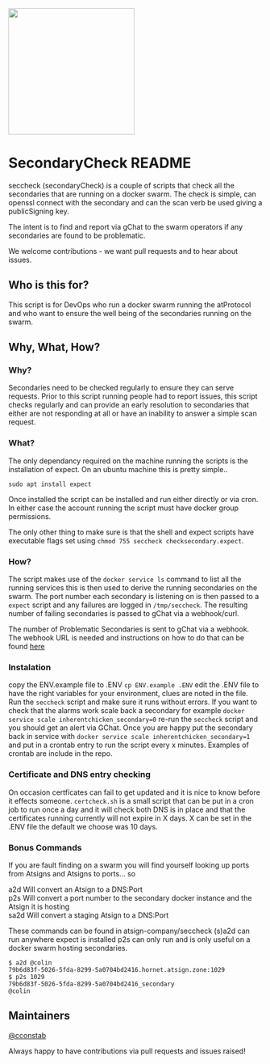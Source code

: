 <img width=250px src="https://atsign.dev/assets/img/@platform_logo_grey.svg?sanitize=true">

# SecondaryCheck README

seccheck (secondaryCheck) is a couple of scripts that check all the 
secondaries that are running on a docker swarm. The check is simple, can
openssl connect with the secondary and can the scan verb be used giving a
publicSigning key.

The intent is to find and report via gChat to the swarm operators if any
secondaries are found to be problematic.

We welcome contributions - we want pull requests and to hear about issues.

## Who is this for?

This script is for DevOps who run a docker swarm running the atProtocol and
who want to ensure the well being of the secondaries running on the swarm.

## Why, What, How?

### Why?

Secondaries need to be checked regularly to ensure they can serve requests.
Prior to this script running people had to report issues, this script checks
regularly and can provide an early resolution to secondaries that either are
not responding at all or have an inability to answer a simple scan request.

### What?

The only dependancy required on the machine running the scripts is the
installation of expect. On an ubuntu machine this is pretty simple..

```sudo apt install expect```

Once installed the script can be installed and run either directly or via
cron. In either case the account running the script must have docker group
permissions.

The only other thing to make sure is that the shell and expect scripts have
executable flags set using `chmod 755 seccheck checksecondary.expect`.

### How?

The script makes use of the `docker service ls` command to list all the
running services this is then used to derive the running secondaries on the
swarm. The port number each secondary is listening on is then passed to a
`expect` script and any failures are logged in `/tmp/seccheck`. The resulting
number of failing secondaries is passed to gChat via a webhook/curl.

The number of Problematic Secondaries is sent to gChat via a webhook. The
webhook URL is needed and instructions on how to do that can be found
[here](https://developers.google.com/chat/how-tos/webhooks)

### Instalation
copy the ENV.example file to .ENV `cp ENV.example .ENV` edit the .ENV file
to have the right variables for your environment, clues are noted in the file.
Run the `seccheck` script and make sure it runs without errors. If you want
to check that the alarms work scale back a secondary for example
`docker service scale inherentchicken_secondary=0` re-run the `seccheck`
script and you should get an alert via GChat. Once you are happy put the
secondary back in service with
`docker service scale inherentchicken_secondary=1` and put in a crontab entry
to run the script every x minutes. Examples of crontab are include in the repo.

### Certificate and DNS entry checking
On occasion certficates can fail to get updated and it is nice to know before it effects someone. 
`certcheck.sh`
 is a small script that can be put in a cron job to run once a day and it will check both DNS is in place and that the certificates running currently will not expire in X days. X can be set in the .ENV file the default we choose was 10 days.

### Bonus Commands

If you are fault finding on a swarm you will find yourself looking up ports
from Atsigns and Atsigns to ports... so

a2d <Atsign>    Will convert an Atsign to a DNS:Port  
p2s <port>      Will convert a port number to the secondary docker instance
and the Atsign it is hosting  
sa2d <Atsign>    Will convert a staging Atsign to a DNS:Port  

These commands can be found in atsign-company/seccheck 
(s)a2d can run anywhere expect is installed
p2s can only run and is only useful on a docker swarm hosting secondaries.

```
$ a2d @colin
79b6d83f-5026-5fda-8299-5a0704bd2416.hornet.atsign.zone:1029
$ p2s 1029
79b6d83f-5026-5fda-8299-5a0704bd2416_secondary
@colin
```

## Maintainers

[@cconstab](https://github.com/cconstab)

Always happy to have contributions via pull requests and issues raised!